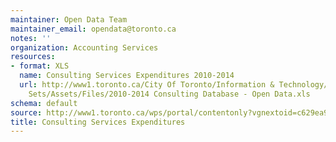 ```yaml
---
maintainer: Open Data Team
maintainer_email: opendata@toronto.ca
notes: ''
organization: Accounting Services
resources:
- format: XLS
  name: Consulting Services Expenditures 2010-2014
  url: http://www1.toronto.ca/City Of Toronto/Information & Technology/Open Data/Data
    Sets/Assets/Files/2010-2014 Consulting Database - Open Data.xls
schema: default
source: http://www1.toronto.ca/wps/portal/contentonly?vgnextoid=c629ea9ab8cbf210VgnVCM1000003dd60f89RCRD&vgnextchannel=1a66e03bb8d1e310VgnVCM10000071d60f89RCRD
title: Consulting Services Expenditures
---
```

